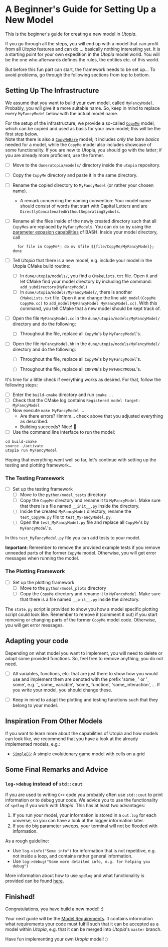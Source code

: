 # A Beginner's Guide for Setting Up a New Model

This is the beginner's guide for creating a new model in _Utopia_.

If you go through all the steps, you will end up with a model that can profit from all _Utopia_ features and can do ... basically nothing interesting yet.
It is a starting point for your own expedition in the _Utopia_ model world.
You will be the one who afterwards defines the rules, the entities etc. of this world.

But before this fun part can start, the framework needs to be set up...
To avoid problems, go through the following sections from top to bottom.


## Setting Up The Infrastructure

We assume that you want to build your own model, called `MyFancyModel`. Probably, you will give it a more suitable name. So, keep in mind to replace every `MyFancyModel` below with the actual model name.

For the setup of the infrastructure, we provide a so-called [`CopyMe`](CopyMe) model, which can be copied and used as basis for your own model; this will be the first step below.  
Note that there is also a [`CopyMeBare`](CopyMeBare) model; it includes _only the bare basics_ needed for a model, while the `CopyMe` model also includes showcase of some functionality. If you are new to Utopia, you should go with the latter; if you are already more proficient, use the former.

- [ ] Move to the `dune/utopia/models/` directory inside the `utopia` repository.
- [ ] Copy the `CopyMe` directory and paste it in the same directory.
- [ ] Rename the copied directory to `MyFancyModel` (or rather your chosen name). 
    - A remark concerning the naming convention: Your model name should consist of words that start with Capital Letters and are `DirectlyConcatenatedWithoutSeparatingSymbols`.
- [ ] Rename all the files inside of the newly created directory such that all
    `CopyMe`s are replaced by `MyFancyModel`s. You can do so by using the
    [parameter expasion capabilities](http://wiki.bash-hackers.org/syntax/pe)
    of BASH. Inside your model directory, call

        for file in CopyMe*; do mv $file ${file/CopyMe/MyFancyModel}; done

- [ ] Tell _Utopia_ that there is a new model, e.g. include your model in the Utopia CMake build routine:
    - [ ] In `dune/utopia/models/`, you find a `CMakeLists.txt` file. Open it and let CMake find your model directory by including the command: `add_subdirectory(MyFancyModel)` 
    - [ ] In `dune/utopia/models/MyFancyModel/`, there is another `CMakeLists.txt` file. Open it and change the line `add_model(CopyMe CopyMe.cc)` to `add_model(MyFancyModel MyFancyModel.cc)`. With this command, you tell CMake that a new model should be kept track of.
- [ ] Open the file `MyFancyModel.cc` in the `dune/utopia/models/MyFancyModel/` directory and do the following:
    - [ ] Throughout the file, replace all `CopyMe`'s by `MyFancyModel`'s.
- [ ] Open the file `MyFancyModel.hh` in the `dune/utopia/models/MyFancyModel/` directory and do the following:
    - [ ] Throughout the file, replace all `CopyMe`'s by `MyFancyModel`'s.
    - [ ] Throughout the file, replace all `COPYME`'s by `MYFANCYMODEL`'s.


It's time for a little check if everything works as desired. For that, follow the following steps:
- [ ] Enter the `build-cmake` directory and run `cmake ..`
- [ ] Check that the CMake log contains `Registered model target: MyFancyModel`
- [ ] Now execute `make MyFancyModel` ...
    - Are there errors? Hmmm... check above that you adjusted everything as described.
    - Building succeeds? Nice! :tada:
- [ ] Use the command line interface to run the model:
```
cd build-cmake
source ./activate
utopia run MyFancyModel
```

Hoping that everything went well so far, let's continue with setting up the testing and plotting framework...


### The Testing Framework
- [ ] Set up the testing framework
    - [ ] Move to the `python/model_tests` directory
    - [ ] Copy the `CopyMe` directory and rename it to `MyFancyModel`. Make sure that there is a file named `__init__.py` inside the directory. 
    - [ ] Inside the created `MyFancyModel` directory, rename the `test_CopyMe.py` file to `test_MyFancyModel.py`.
    - [ ] Open the `test_MyFancyModel.py` file and replace all `CopyMe`'s by `MyFancyModel`'s.

In this `test_MyFancyModel.py` file you can add tests to your model. 

__Important:__ Remember to remove the provided example tests if you remove unneeded parts of the former `CopyMe` model. Otherwise, you will get error messages when running the model.

### The Plotting Framework
- [ ] Set up the plotting framework
    - [ ] Move to the `python/model_plots` directory
    - [ ] Copy the `CopyMe` directory and rename it to `MyFancyModel`. Make sure that there is a file named `__init__.py` inside the directory.

The `state.py` script is provided to show you how a model specific plotting script could look like. Remember to remove it (comment it out) if you start removing or changing parts of the former `CopyMe` model code. Otherwise, you will get error messages.


## Adapting your code 
Depending on what model you want to implement, you will need to delete or adapt some provided functions. So, feel free to remove anything, you do not need.

- [ ] All variables, functions, etc. that are just there to show how you would use and implement them are denoted with the prefix 'some_ ' or '_ some', e.g. '_ some_ variable', 'some_ function', 'some_interaction', ...
If you write your model, you should change these.

- [ ] Keep in mind to adapt the plotting and testing functions such that they belong to your model.


## Inspiration From Other Models
If you want to learn more about the capabilities of Utopia and how models can look like, we recommend that you have a look at the already implemented models, e.g.:

* [`SimpleEG`](SimpleEG): A simple evolutionary game model with cells on a grid

<!-- TODO: add more models here -->


## Some Final Remarks and Advice

### `log->debug` instead of `std::cout`

If you are used to writing `C++` code you probably often use `std::cout` to print information or to debug your code. We advice you to use the functionality of `spdlog` if you work with _Utopia_. This has at least two advantages:

1. If you run your model, your information is stored in a `out.log` for each universe, so you can have a look at the logger information later.
2. If you do big parameter sweeps, your terminal will not be flooded with information.

As a rough guideline:

- Use `log->info("Some info")` for information that is not repetitive, e.g. not inside a loop, and contains rather general information.
- Use `log->debug("Some more detailed info, e.g. for helping you debug")` 

More information about how to use `spdlog` and what functionality is provided can be found [here](https://github.com/gabime/spdlog).


## Finished! 

Congratulations, you have build a new model! :)

Your next guide will be the [Model Requirements](ModelRequirements.md).
It contains information what requirements your code must fulfill such that it can be accepted as a model within _Utopia_, e.g. that it can be merged into _Utopia_'s `master` branch. 

Have fun implementing your own _Utopia_ model! :) 
